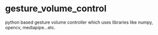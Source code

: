 # gesture_volume_control
python based gesture volume controller which uses libraries like numpy, opencv, mediapipe...etc.
